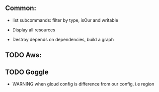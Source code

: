## Common:

- list subcommands: filter by type, isOur and writable

- Display all resources

- Destroy depends on dependencies, build a graph

## TODO Aws:

## TODO Goggle

- WARNING when gloud config is difference from our config, i.e region
